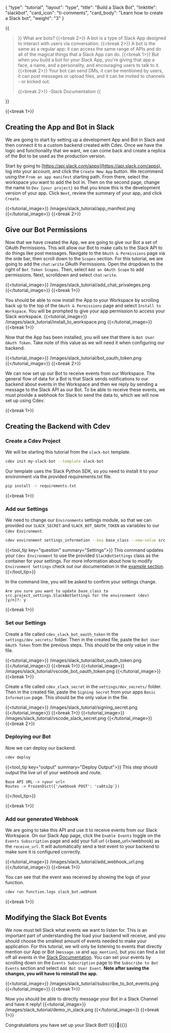 {
    "type": "tutorial",
    "layout": "type",
    "title": "Build a Slack Bot",
    "linktitle": "slackbot", 
    "card_icon": "ti-comments",
    "card_body": "Learn how to create a Slack bot",
    "weight": "3"
}

{{<blockquote>}}
What are bots? 
{{<break 2>}}
A bot is a type of Slack App designed to interact with users via conversation.
{{<break 2>}}
A bot is the same as a regular app: it can access the same range of APIs and do all of the magical things that a Slack App can do.
{{<break 1>}}
But when you build a bot for your Slack App, you're giving that app a face, a name, and a personality, and encouraging users to talk to it.
{{<break 2>}}
Your bot can send DMs, it can be mentioned by users, it can post messages or upload files, and it can be invited to channels - or kicked out.

{{<break 2>}}
-Slack Documentation
{{</blockquote>}}


{{<break 1>}}
## Creating the App and Bot in Slack
We are going to start by setting up a development App and Bot in Slack and then connect it to a custom backend created with Cdev. Once we have the logic and functionality that we want, we can come back and create a replica of the Bot to be used as the production version. 

Start by going to [https://api.slack.com/apps](https://api.slack.com/apps), log into your account, and click the `Create New App` button. We recommend using the `From an app manifest` starting path. From there, select the workspace you want to add the bot in. Then on the second page, change the name to `Dev {your project}` so that you know this is the development version of your app. Click `Next`, review the summary of your app, and  click `Create`.


{{<tutorial_image>}}
/images/slack_tutorial/app_manifest.png
{{</tutorial_image>}}
{{<break 2>}}

## Give our Bot Permissions

Now that we have created the App, we are going to give our Bot a set of OAuth Permissions. This will allow our Bot to make calls to the Slack API to do things like post messages. Navigate to the `OAuth & Permissions` page via the side bar, then scroll down to the `Scopes` section. For this tutorial, we are going to add the `chat:write` OAuth Permissions. Open the dropdown to the right of `Bot Token Scopes`. Then, select `Add an OAuth Scope` to add permissions. Next, scrolldown and select `chat:write`.

{{<tutorial_image>}}
/images/slack_tutorial/add_chat_privaleges.png
{{</tutorial_image>}}
{{<break 1>}}

You should be able to now install the App to your Workspace by scrolling back up to the top of the `OAuth & Permissions` page and select `Install to Workspace`. You will be prompted to give your app permission to access your Slack workspace.
{{<tutorial_image>}}
/images/slack_tutorial/install_to_workspace.png
{{</tutorial_image>}}
{{<break 1>}}

Now that the App has been installed, you will see that there is `Bot User OAuth Token`. Take note of this value as we will need it when configuring our backend. 

{{<tutorial_image>}}
/images/slack_tutorial/bot_oauth_token.png
{{</tutorial_image>}}
{{<break 2>}}



We can now set up our Bot to receive events from our Workspace. The general flow of data for a Bot is that Slack sends notifications to our backend about events in the Workspace and then we reply by sending a message to the Slack API as our Bot. To be able to receive these events, we must provide a webhook for Slack to send the data to, which we will now set up using Cdev.

{{<break 1>}}
## Creating the Backend with Cdev


### Create a Cdev Project 

We will be starting this tutorial from the `slack-bot` template. 
```bash
cdev init my-slack-bot --template slack-bot
```

Our template uses the Slack Python SDK, so you need to install it to your environment via the provided requirements.txt file.
```bash
pip install -r requirements.txt
```

{{<break 1>}}
### Add our Settings
We need to change our `Environments` settings module, so that we can provided our `SLACK_SECRET` and `SLACK_BOT_OAUTH_TOKEN` as variables to our `Cdev Environment`. 

```bash
cdev environment settings_information --key base_class --new-value src.project_settings.SlackBotSettings
```
{{<tool_tip key="question" summary="Settings">}}
This command updates your `Cdev Environment` to use the provided `SlackBotSettings` class as the container for your settings. For more information about how to modify `Environment Settings` check out our documentation in the [example section](/docs/examples/settings). 
{{</tool_tip>}}

In the command line, you will be asked to confirm your settings change.  
```
Are you sure you want to update base_class to src.project_settings.SlackBotSettings for the environment (dev) [y/n]?: y
```


{{<break 1>}}
### Set our Settings

Create a file called `cdev_slack_bot_oauth_token` in the `settings/dev_secrets/` folder. Then in the created file, paste the `Bot User OAuth Token` from the previous steps. This should be the only value in the file. 

{{<tutorial_image>}}
/images/slack_tutorial/bot_oauth_token.png
{{</tutorial_image>}}
{{<break 1>}}
{{<tutorial_image>}}
/images/slack_tutorial/vscode_bot_oauth_token.png
{{</tutorial_image>}}
{{<break 1>}}

Create a file called `cdev_slack_secret` in the `settings/dev_secrets/` folder. Then in the created file, paste the `Signing Secret` from your apps `Basic Information` page. This should be the only value in the file. 


{{<tutorial_image>}}
/images/slack_tutorial/signing_secret.png
{{</tutorial_image>}}
{{<break 1>}}
{{<tutorial_image>}}
/images/slack_tutorial/vscode_slack_secret.png
{{</tutorial_image>}}
{{<break 2>}}

### Deploying our Bot

Now we can deploy our backend.
```bash
cdev deploy
```

{{<tool_tip key="output" summary="Deploy Output">}}
This step should output the live url of your webhook and route.
```
Base API URL -> <your url>
Routes -> FrozenDict({'/webhook POST': 'ca8ts2p'})
```
{{</tool_tip>}}


{{<break 1>}}
### Add our generated Webhook

We are going to take this API and use it to receive events from our Slack Workspace. On our Slack App page, click the `Enable Events` toggle on the `Events Subscription` page and add your full url (<base_url>/webhook) as the `receive_url`. It will automatically send a test event to your backend to make sure it is configured correctly. 

{{<tutorial_image>}}
/images/slack_tutorial/add_webhook_url.png
{{</tutorial_image>}}
{{<break 1>}}

You can see that the event was received by showing the logs of your function.
```bash
cdev run function.logs slack_bot.webhook
```

{{<break 1>}}
## Modifying the Slack Bot Events

We now must tell Slack what events we want to listen for. This is an important part of understanding the load your backend will receive, and you should choose the smallest amount of events needed to make your application. For this tutorial, we will only be listening to events that directly mention our App or Bot (`message.im` and `app_mention`), but you can find a list off all events in the [Slack Documentation](https://api.slack.com/events). You can set your events by scrolling down on the `Events Subscription` page to the `Subscribe to Bot Events` section and select `Add Bot User Event`. **Note after saving the changes, you will have to reinstall the app.**

{{<tutorial_image>}}
/images/slack_tutorial/subscribe_to_bot_events.png
{{</tutorial_image>}}
{{<break 1>}}


Now you should be able to directly message your Bot in a Slack Channel and have it reply!
{{<tutorial_image>}}
/images/slack_tutorial/demo_in_slack.png
{{</tutorial_image>}}
{{<break 1>}}

Congratulations you have set up your Slack Bot!! {{<emoji>}}:tada:{{</emoji>}}


<!---{{<break 1>}}
## Use a messaging queue for more advanced use cases
As your Bot grows in scope, it becomes important to understand how Slack expects your bot to act. [Per the Slack documentation](https://api.slack.com/apis/connections/events-api#the-events-api__responding-to-events), **Your app should respond to the event request with an HTTP 2xx within three seconds...Respond to events with a HTTP 200 OK as soon as you can. Avoid actually processing and reacting to events within the same process. Implement a queue to handle inbound events after they are received.**



{{<break 1>}}-->
